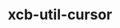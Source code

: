 ---
title: "xcb-util-cursor"
layout: cache
categories: [package, develop-2025-07-13]
meta: {"compilers": ["gcc@11.1.0", "gcc@11.4.0"], "num_specs": 2, "num_specs_by_stack": {"data-vis-sdk": 1, "hep": 1, "root": 2}, "oss": ["ubuntu20.04", "ubuntu22.04"], "platforms": ["linux"], "stacks": ["data-vis-sdk", "hep", "root"], "targets": ["x86_64_v3"], "versions": ["0.1.5"]}
spec_details: [{"compiler": "gcc@11.1.0", "hash": "caxggnobbn6j6utkts6mdndttiseloo6", "os": "ubuntu20.04", "platform": "linux", "size": "-", "stacks": ["data-vis-sdk", "root"], "target": "x86_64_v3", "variants": ["build_system=autotools"], "versions": ["0.1.5"]}, {"compiler": "gcc@11.4.0", "hash": "o4pawhjpdmwnq2njoebwztn3i6g3lh6d", "os": "ubuntu22.04", "platform": "linux", "size": "-", "stacks": ["hep", "root"], "target": "x86_64_v3", "variants": ["build_system=autotools"], "versions": ["0.1.5"]}]
---